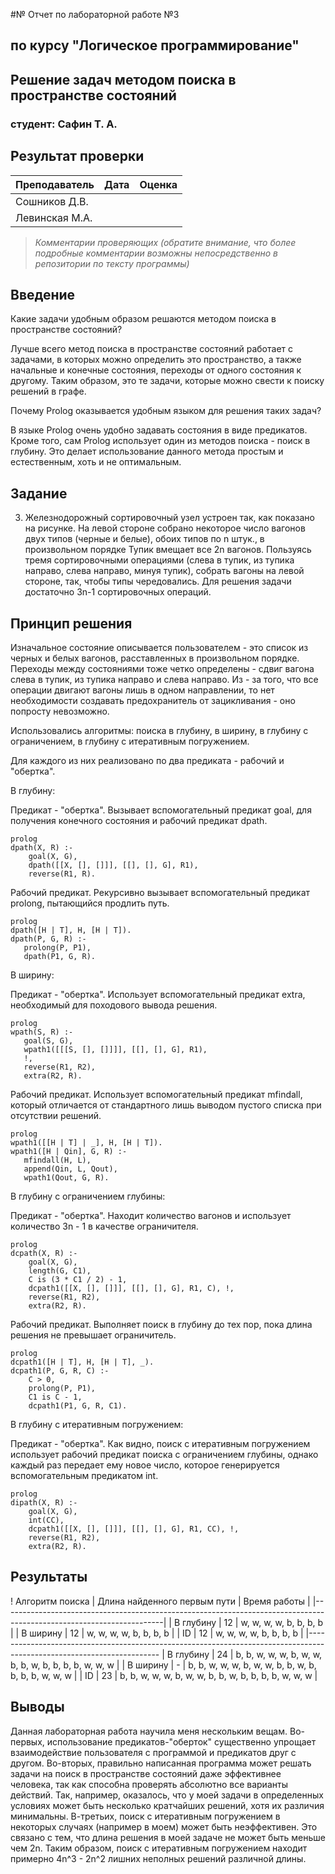 #№ Отчет по лабораторной работе №3
## по курсу "Логическое программирование"

## Решение задач методом поиска в пространстве состояний

### студент: Сафин Т. А.

## Результат проверки

| Преподаватель     | Дата         |  Оценка       |
|-------------------|--------------|---------------|
| Сошников Д.В. |              |               |
| Левинская М.А.|              |               |

> *Комментарии проверяющих (обратите внимание, что более подробные комментарии возможны непосредственно в репозитории по тексту программы)*


## Введение

Какие задачи удобным образом решаются методом поиска в пространстве состояний? 

Лучше всего метод поиска в пространстве состояний работает с задачами, в которых можно определить это пространство, а также начальные и конечные состояния, переходы от одного состояния к другому. Таким образом, это те задачи, которые можно свести к поиску решений в графе. 

Почему Prolog оказывается удобным языком для решения таких задач?

В языке Prolog очень удобно задавать состояния в виде предикатов. Кроме того, сам Prolog использует один из методов поиска - поиск в глубину. Это делает использование данного метода простым и естественным, хоть и не оптимальным.

## Задание

3. Железнодорожный сортировочный узел устроен так, как показано на
рисунке. На левой стороне собрано некоторое число вагонов двух типов
(черные и белые), обоих типов по n штук., в произвольном порядке
Тупик вмещает все 2n вагонов. Пользуясь тремя сортировочными
операциями (слева в тупик, из тупика направо, слева направо, минуя
тупик), собрать вагоны на левой стороне, так, чтобы типы чередовались.
Для решения задачи достаточно 3n-1 сортировочных операций.

## Принцип решения

Изначальное состояние описывается пользователем - это список из черных и белых вагонов, расставленных в произвольном порядке. Переходы между состояниями тоже четко определены - сдвиг вагона слева в тупик, из тупика направо и слева направо. Из - за того, что все операции двигают вагоны лишь в одном направлении, то нет необходимости создавать предохранитель от зацикливания - оно попросту невозможно. 

Использовались алгоритмы: поиска в глубину, в ширину, в глубину с ограничением, в глубину с итеративным погружением.

Для каждого из них реализовано по два предиката - рабочий и "обертка".

В глубину:

Предикат - "обертка". Вызывает вспомогательный предикат goal, для получения конечного состояния и рабочий предикат dpath.

```
prolog
dpath(X, R) :-
    goal(X, G),
    dpath([[X, [], []]], [[], [], G], R1),
    reverse(R1, R).
```
 
Рабочий предикат. Рекурсивно вызывает вспомогательный предикат prolong, пытающийся продлить путь.
```
prolog
dpath([H | T], H, [H | T]).
dpath(P, G, R) :-
   prolong(P, P1),
   dpath(P1, G, R).
```

В ширину:

Предикат - "обертка". Использует вспомогательный предикат extra, необходимый для походового вывода решения.
```
prolog
wpath(S, R) :-
   goal(S, G),
   wpath1([[[S, [], []]]], [[], [], G], R1),
   !,
   reverse(R1, R2),
   extra(R2, R).
```
 
Рабочий предикат. Использует вспомогательный предикат mfindall, который отличается от стандартного лишь выводом пустого списка при отсутствии решений.
```
prolog
wpath1([[H | T] | _], H, [H | T]).
wpath1([H | Qin], G, R) :-
   mfindall(H, L),
   append(Qin, L, Qout),
   wpath1(Qout, G, R).
```

В глубину с ограничением глубины:

Предикат - "обертка". Находит количество вагонов и использует количество 3n - 1 в качестве ограничителя.
```
prolog
dcpath(X, R) :-
    goal(X, G),
    length(G, C1),
    C is (3 * C1 / 2) - 1,
    dcpath1([[X, [], []]], [[], [], G], R1, C), !,
    reverse(R1, R2),
    extra(R2, R).
```
 
Рабочий предикат. Выполняет поиск в глубину до тех пор, пока длина решения не превышает ограничитель.
```
prolog
dcpath1([H | T], H, [H | T], _).
dcpath1(P, G, R, C) :-
    C > 0,
    prolong(P, P1), 
    C1 is C - 1,
    dcpath1(P1, G, R, C1).
```

В глубину с итеративным погружением:

Предикат - "обертка". Как видно, поиск с итеративным погружением использует рабочий предикат поиска с ограничением глубины, однако каждый раз передает ему новое число, которое генерируется вспомогательным предикатом int.
```
prolog
dipath(X, R) :- 
    goal(X, G),
    int(CC),
    dcpath1([[X, [], []]], [[], [], G], R1, CC), !,
    reverse(R1, R2), 
    extra(R2, R).
```

## Результаты

! Алгоритм поиска |  Длина найденного первым пути  |  Время работы                                                     |
|----------------------------------------------------------------------------------------------------------------------|
| В глубину       |                 12             |                    w, w, w, w, b, b, b, b                         |
| В ширину        |                 12             |                    w, w, w, w, b, b, b, b                         |
| ID              |                 12             |                    w, w, w, w, b, b, b, b                         |
|-----------------------------------------------------------------------------------------------------------------------
| В глубину       |                 24             |        b, b, w, w, w, b, w, w, b, b, w, b, b, b, b, w, w, w       |
| В ширину        |                 -              |        b, b, w, w, w, b, w, w, b, b, w, b, b, b, b, w, w, w       |
| ID              |                 23             |        b, b, w, w, w, b, w, w, b, b, w, b, b, b, b, w, w, w       |

## Выводы

Данная лабораторная работа научила меня нескольким вещам. Во-первых, использование предикатов-"оберток" существенно упрощает взаимодействие пользователя с программой и предикатов друг с другом. Во-вторых, правильно написанная программа может решать задачи на поиск в пространстве состояний даже эффективнее человека, так как способна проверять абсолютно все варианты действий. Так, например, оказалось, что у моей задачи в определенных условиях может быть несколько кратчайших решений, хотя их различия минимальны. 
В-третьих, поиск с итеративным погружением в некоторых случаях (например в моем) может быть неэффективен. Это связано с тем, что длина решения в моей задаче не может быть меньше чем 2n. Таким образом, поиск с итеративным погружением находит примерно 4n^3 - 2n^2 лишних неполных решений различной длины.




